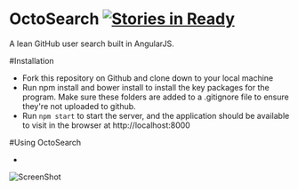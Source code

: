# OctoSearch [![Stories in Ready](https://badge.waffle.io/mic-css/octo-search.svg?label=ready&title=Ready)](http://waffle.io/mic-css/octo-search)

A lean GitHub user search built in AngularJS.

#Installation

* Fork this repository on Github and clone down to your local machine
* Run npm install and bower install to install the key packages for the program. Make sure these folders are added to a .gitignore file to ensure they're not uploaded to github.
* Run ``` npm start ``` to start the server, and the application should be available to visit in the browser at http://localhost:8000

#Using OctoSearch

*


![ScreenShot](https://www.dropbox.com/s/s6hn6aj077rw44w/Screenshot%202016-02-15%2011.36.34.png?dl=0)
